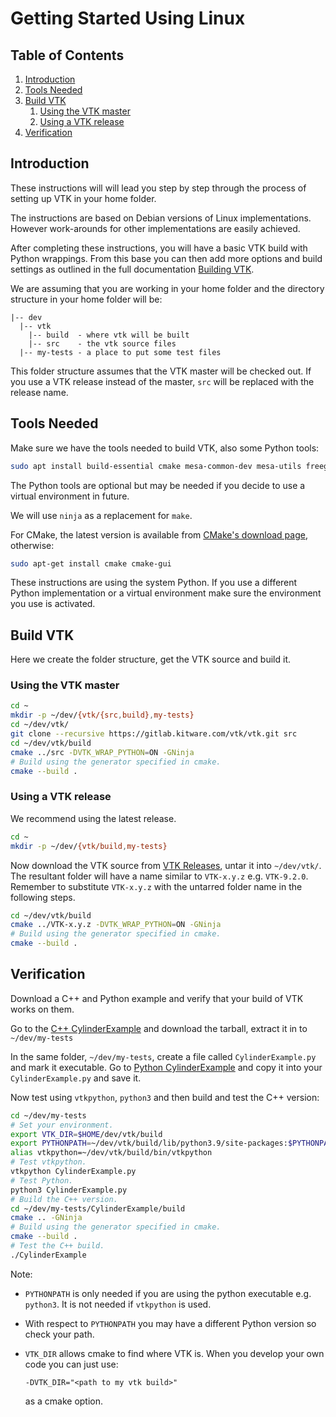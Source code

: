 # Getting Started Using Linux

## Table of Contents

1. [Introduction](#introduction)
2. [Tools Needed](#tools-needed)
3. [Build VTK](#build-vtk)
    1. [Using the VTK master](#using-the-vtk-master)
    2. [Using a VTK release](#using-a-vtk-release)
4. [Verification](#verification)

## Introduction

These instructions will will lead you step by step through the process of setting up VTK in your home folder.

The instructions are based on Debian versions of Linux implementations. However work-arounds for other implementations are easily achieved.

After completing these instructions, you will have a basic VTK build with Python wrappings. From this base you can then add more options and build settings as outlined in the full documentation [Building VTK](<./build.md>).

We are assuming that you are working in your home folder and the directory structure in your home folder will be:

``` text
|-- dev
  |-- vtk
    |-- build  - where vtk will be built
    |-- src    - the vtk source files
  |-- my-tests - a place to put some test files
```

This folder structure assumes that the VTK master will be checked out. If you use a VTK release instead of the master, `src` will be replaced with the release name.

## Tools Needed

Make sure we have the tools needed to build VTK, also some Python tools:

``` bash
sudo apt install build-essential cmake mesa-common-dev mesa-utils freeglut3-dev python3-dev python3-venv git-core ninja-build
```

The Python tools are optional but may be needed if you decide to use a virtual environment in future.

We will use `ninja` as a replacement for `make`.

For CMake, the latest version is available from [CMake's download page][cmake-download], otherwise:

``` bash
sudo apt-get install cmake cmake-gui
```

These instructions are using the system Python. If you use a different Python implementation or a virtual environment make sure the environment you use is activated.

## Build VTK

Here we create the folder structure, get the VTK source and build it.

### Using the VTK master

``` bash
cd ~
mkdir -p ~/dev/{vtk/{src,build},my-tests}
cd ~/dev/vtk/
git clone --recursive https://gitlab.kitware.com/vtk/vtk.git src
cd ~/dev/vtk/build
cmake ../src -DVTK_WRAP_PYTHON=ON -GNinja
# Build using the generator specified in cmake.
cmake --build .
```

### Using a VTK release

We recommend using the latest release.

``` bash
cd ~
mkdir -p ~/dev/{vtk/build,my-tests}
```

Now download the VTK source from [VTK Releases][vtk-download], untar it into `~/dev/vtk/`. The resultant folder will have a name similar to `VTK-x.y.z` e.g. `VTK-9.2.0`. Remember to substitute `VTK-x.y.z` with the untarred folder name in the following steps.

``` bash
cd ~/dev/vtk/build
cmake ../VTK-x.y.z -DVTK_WRAP_PYTHON=ON -GNinja
# Build using the generator specified in cmake.
cmake --build .
```

## Verification

Download a C++ and Python example and verify that your build of VTK works on them.

Go to the [C++ CylinderExample][cpp-cylinder-example] and download the tarball, extract it in to `~/dev/my-tests`

In the same folder, `~/dev/my-tests`, create a file called `CylinderExample.py` and mark it executable. Go to [Python CylinderExample][python-cylinder-example] and copy it into your `CylinderExample.py` and save it.

Now test using `vtkpython`, `python3` and then build and test the C++ version:

``` bash
cd ~/dev/my-tests
# Set your environment.
export VTK_DIR=$HOME/dev/vtk/build
export PYTHONPATH=~/dev/vtk/build/lib/python3.9/site-packages:$PYTHONPATH
alias vtkpython=~/dev/vtk/build/bin/vtkpython
# Test vtkpython.
vtkpython CylinderExample.py
# Test Python.
python3 CylinderExample.py
# Build the C++ version.
cd ~/dev/my-tests/CylinderExample/build
cmake .. -GNinja
# Build using the generator specified in cmake.
cmake --build .
# Test the C++ build.
./CylinderExample
```

Note:

- `PYTHONPATH` is only needed if you are using the python executable e.g. `python3`. It is not needed if `vtkpython` is used.
- With respect to `PYTHONPATH` you may have a different Python version so check your path.
- `VTK_DIR` allows cmake to find where VTK is. When you develop your own code you can just use:

  ``` text
  -DVTK_DIR="<path to my vtk build>"
  ```

  as a cmake option.

[cmake-download]: https://cmake.org/download/
[cpp-cylinder-example]: https://kitware.github.io/vtk-examples/site/Cxx/GeometricObjects/CylinderExample/
[ninja]: https://ninja-build.org/
[python-cylinder-example]: https://kitware.github.io/vtk-examples/site/Python/GeometricObjects/CylinderExample/
[vtk-download]: https://vtk.org/download/

